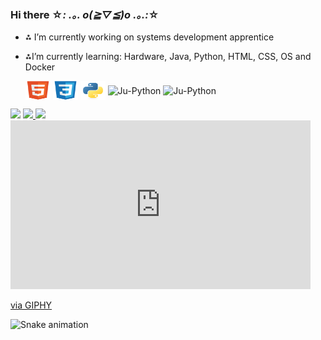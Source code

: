 ### Hi there ☆*: .｡. o(≧▽≦)o .｡.:*☆


- ⁂ I’m currently working on systems development apprentice
- ⁂I’m currently learning: Hardware, Java, Python, HTML, CSS, OS and Docker

  <img align="center" alt="Ju-HTML" height="30" width="40" src="https://raw.githubusercontent.com/devicons/devicon/master/icons/html5/html5-original.svg">
  <img align="center" alt="Ju-CSS" height="30" width="40" src="https://raw.githubusercontent.com/devicons/devicon/master/icons/css3/css3-original.svg">
  <img align="center" alt="Ju-Python" height="30" width="40" src="https://raw.githubusercontent.com/devicons/devicon/master/icons/python/python-original.svg">
  <img align="center" alt="Ju-Python" height="30" width="40" src="https://cdn.jsdelivr.net/gh/devicons/devicon/icons/canva/canva-original.svg" />
  <img align="center" alt="Ju-Python" height="50" width="40" src="https://cdn.jsdelivr.net/gh/devicons/devicon/icons/java/java-original-wordmark.svg" />


<div> 
  <a href="https://www.instagram.com/xulixnha" target="_blank"><img src="https://img.shields.io/badge/-Instagram-%23E4405F?style=for-the-badge&logo=instagram&logoColor=white" target="_blank"></a>
  <a href = "mailto: jguiraldeli@gmail.com"><img src="https://img.shields.io/badge/-Gmail-%23333?style=for-the-badge&logo=gmail&logoColor=white" target="_blank">   </a>
  <a href="https://www.linkedin.com/in/julia-guiraldeli-a11b9b203/" target="_blank"><img src="https://img.shields.io/badge/-LinkedIn-%230077B5?style=for-the-badge&logo=linkedin&logoColor=white" target="_blank"></a> 
</div>

<iframe src="https://giphy.com/embed/chEwhh3gv7GdW" width="480" height="270" frameBorder="0" class="giphy-embed" allowFullScreen></iframe><p><a href="https://giphy.com/gifs/embarrassed-toradora-chEwhh3gv7GdW">via GIPHY</a></p>

![Snake animation](https://github.com/UT0P1C/UT0P1C/blob/output/github-contribution-grid-snake.svg)
